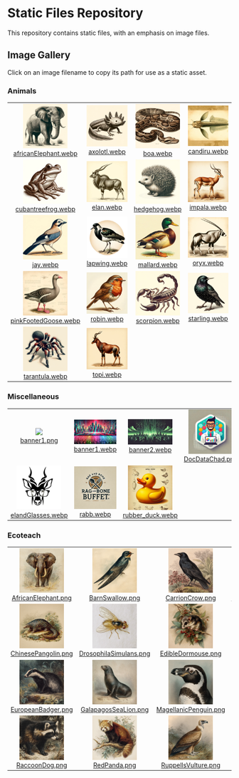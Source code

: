 # Static Files Repository

This repository contains static files, with an emphasis on image files.

## Image Gallery

Click on an image filename to copy its path for use as a static asset.

### Animals

| | | | |
|:---:|:---:|:---:|:---:|
| <img src="img/animals/africanElephant.webp" width="100"> <br> [africanElephant.webp](img/animals/africanElephant.webp) | <img src="img/animals/axolotl.webp" width="100"> <br> [axolotl.webp](img/animals/axolotl.webp) | <img src="img/animals/boa.webp" width="100"> <br> [boa.webp](img/animals/boa.webp) | <img src="img/animals/candiru.webp" width="100"> <br> [candiru.webp](img/animals/candiru.webp) |
| <img src="img/animals/cubantreefrog.webp" width="100"> <br> [cubantreefrog.webp](img/animals/cubantreefrog.webp) | <img src="img/animals/elan.webp" width="100"> <br> [elan.webp](img/animals/elan.webp) | <img src="img/animals/hedgehog.webp" width="100"> <br> [hedgehog.webp](img/animals/hedgehog.webp) | <img src="img/animals/impala.webp" width="100"> <br> [impala.webp](img/animals/impala.webp) |
| <img src="img/animals/jay.webp" width="100"> <br> [jay.webp](img/animals/jay.webp) | <img src="img/animals/lapwing.webp" width="100"> <br> [lapwing.webp](img/animals/lapwing.webp) | <img src="img/animals/mallard.webp" width="100"> <br> [mallard.webp](img/animals/mallard.webp) | <img src="img/animals/oryx.webp" width="100"> <br> [oryx.webp](img/animals/oryx.webp) |
| <img src="img/animals/pinkFootedGoose.webp" width="100"> <br> [pinkFootedGoose.webp](img/animals/pinkFootedGoose.webp) | <img src="img/animals/robin.webp" width="100"> <br> [robin.webp](img/animals/robin.webp) | <img src="img/animals/scorpion.webp" width="100"> <br> [scorpion.webp](img/animals/scorpion.webp) | <img src="img/animals/starling.webp" width="100"> <br> [starling.webp](img/animals/starling.webp) |
| <img src="img/animals/tarantula.webp" width="100"> <br> [tarantula.webp](img/animals/tarantula.webp) | <img src="img/animals/topi.webp" width="100"> <br> [topi.webp](img/animals/topi.webp) | | |

### Miscellaneous

| | | | |
|:---:|:---:|:---:|:---:|
| <img src="img/misc/banner1.png" width="100"> <br> [banner1.png](img/misc/banner1.png) | <img src="img/misc/banner1.webp" width="100"> <br> [banner1.webp](img/misc/banner1.webp) | <img src="img/misc/banner2.webp" width="100"> <br> [banner2.webp](img/misc/banner2.webp) | <img src="img/misc/DocDataChad.png" width="100"> <br> [DocDataChad.png](img/misc/DocDataChad.png) |
| <img src="img/misc/elandGlasses.webp" width="100"> <br> [elandGlasses.webp](img/misc/elandGlasses.webp) | <img src="img/misc/rabb.webp" width="100"> <br> [rabb.webp](img/misc/rabb.webp) | <img src="img/misc/rubber_duck.webp" width="100"> <br> [rubber_duck.webp](img/misc/rubber_duck.webp) | |

### Ecoteach

| | | | |
|:---:|:---:|:---:|:---:|
| <img src="img/ecoteach/AfricanElephant.png" width="100"> <br> [AfricanElephant.png](img/ecoteach/AfricanElephant.png) | <img src="img/ecoteach/BarnSwallow.png" width="100"> <br> [BarnSwallow.png](img/ecoteach/BarnSwallow.png) | <img src="img/ecoteach/CarrionCrow.png" width="100"> <br> [CarrionCrow.png](img/ecoteach/CarrionCrow.png) | <img src="img/ecoteach/Chimpanzee.png" width="100"> <br> [Chimpanzee.png](img/ecoteach/Chimpanzee.png) |
| <img src="img/ecoteach/ChinesePangolin.png" width="100"> <br> [ChinesePangolin.png](img/ecoteach/ChinesePangolin.png) | <img src="img/ecoteach/DrosophilaSimulans.png" width="100"> <br> [DrosophilaSimulans.png](img/ecoteach/DrosophilaSimulans.png) | <img src="img/ecoteach/EdibleDormouse.png" width="100"> <br> [EdibleDormouse.png](img/ecoteach/EdibleDormouse.png) | <img src="img/ecoteach/EurasianJay.png" width="100"> <br> [EurasianJay.png](img/ecoteach/EurasianJay.png) |
| <img src="img/ecoteach/EuropeanBadger.png" width="100"> <br> [EuropeanBadger.png](img/ecoteach/EuropeanBadger.png) | <img src="img/ecoteach/GalapagosSeaLion.png" width="100"> <br> [GalapagosSeaLion.png](img/ecoteach/GalapagosSeaLion.png) | <img src="img/ecoteach/MagellanicPenguin.png" width="100"> <br> [MagellanicPenguin.png](img/ecoteach/MagellanicPenguin.png) | <img src="img/ecoteach/Orca.png" width="100"> <br> [Orca.png](img/ecoteach/Orca.png) |
| <img src="img/ecoteach/RaccoonDog.png" width="100"> <br> [RaccoonDog.png](img/ecoteach/RaccoonDog.png) | <img src="img/ecoteach/RedPanda.png" width="100"> <br> [RedPanda.png](img/ecoteach/RedPanda.png) | <img src="img/ecoteach/RuppellsVulture.png" width="100"> <br> [RuppellsVulture.png](img/ecoteach/RuppellsVulture.png) | |
